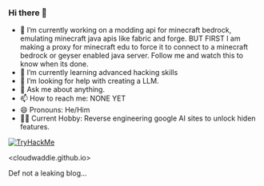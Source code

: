 ### Hi there 👋
- 🔭 I’m currently working on a modding api for minecraft bedrock, emulating minecraft java apis like fabric and forge. BUT FIRST I am making a proxy for minecraft edu to force it to connect to a minecraft bedrock or geyser enabled java server. Follow me and watch this to know when its done.
- 🌱 I’m currently learning advanced hacking skills
- 🤔 I’m looking for help with creating a LLM.
- 💬 Ask me about anything.
- 📫 How to reach me: NONE YET
- 😄 Pronouns: He/Him
- 🐱‍💻 Current Hobby: Reverse engineering google AI sites to unlock hiden features.

[![TryHackMe](https://tryhackme-badges.s3.amazonaws.com/sirhaxalot.png)](https://tryhackme.com/p/sirhaxalot)

<cloudwaddie.github.io>

Def not a leaking blog...

